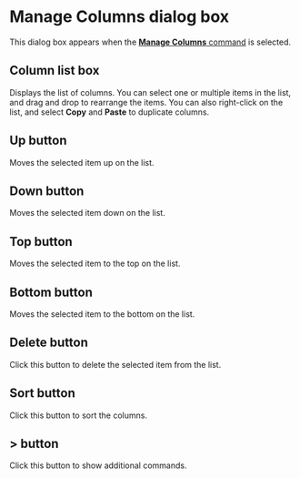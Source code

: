 # Manage Columns dialog box

This dialog box appears when the
[**Manage Columns** command](../../cmd/csv/manage_columns) is selected.

## Column list box

Displays the list of columns. You can select one or multiple items in the list, and drag and drop to rearrange the items. You can also right-click on the list, and select **Copy** and **Paste** to duplicate columns.

## Up button

Moves the selected item up on the list.

## Down button

Moves the selected item down on the list.

## Top button

Moves the selected item to the top on the list.

## Bottom button

Moves the selected item to the bottom on the list.

## Delete button

Click this button to delete the selected item from the list.

## Sort button

Click this button to sort the columns.

## \> button

Click this button to show additional commands.

